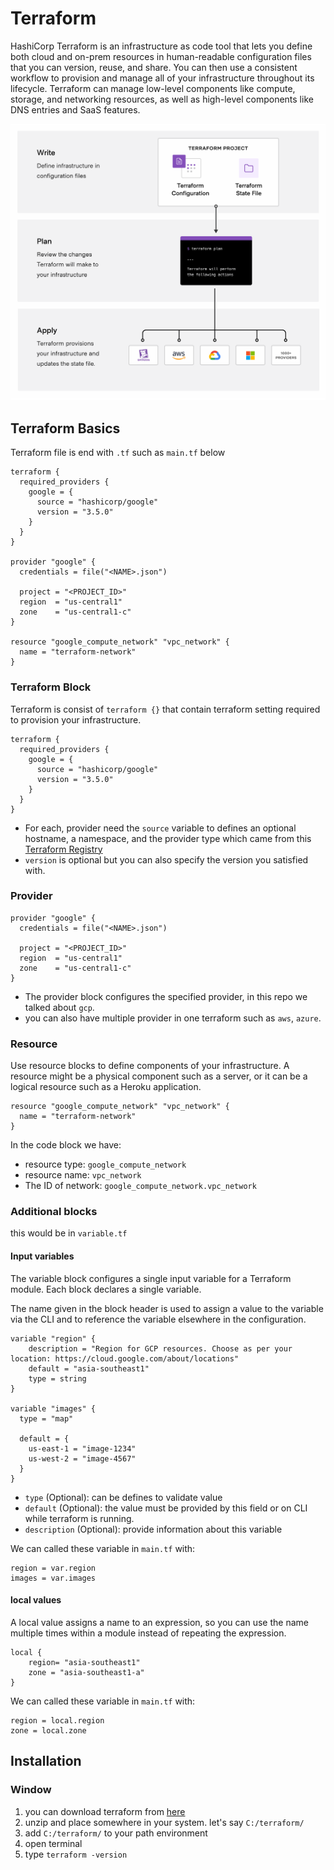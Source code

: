 # Terraform

HashiCorp Terraform is an infrastructure as code tool that lets you define both cloud and on-prem resources in human-readable configuration files that you can version, reuse, and share. You can then use a consistent workflow to provision and manage all of your infrastructure throughout its lifecycle. Terraform can manage low-level components like compute, storage, and networking resources, as well as high-level components like DNS entries and SaaS features.

![terraform workflow](/terraform_assets/terraform_assets.png)

## Terraform Basics

Terraform file is end with `.tf` such as `main.tf` below

```
terraform {
  required_providers {
    google = {
      source = "hashicorp/google"
      version = "3.5.0"
    }
  }
}

provider "google" {
  credentials = file("<NAME>.json")

  project = "<PROJECT_ID>"
  region  = "us-central1"
  zone    = "us-central1-c"
}

resource "google_compute_network" "vpc_network" {
  name = "terraform-network"
}
```

### Terraform Block

Terraform is consist of `terraform {}` that contain terraform setting required to provision your infrastructure.

```
terraform {
  required_providers {
    google = {
      source = "hashicorp/google"
      version = "3.5.0"
    }
  }
}
```

- For each, provider need the `source` variable to defines an optional hostname, a namespace, and the provider type which came from this [Terraform Registry](https://registry.terraform.io/) 
- `version` is optional but you can also specify the version you satisfied with.

### Provider

```
provider "google" {
  credentials = file("<NAME>.json")

  project = "<PROJECT_ID>"
  region  = "us-central1"
  zone    = "us-central1-c"
}
```

- The provider block configures the specified provider, in this repo we talked about `gcp`.
- you can also have multiple provider in one terraform such as `aws`, `azure`.

### Resource

Use resource blocks to define components of your infrastructure. A resource might be a physical component such as a server, or it can be a logical resource such as a Heroku application.

```
resource "google_compute_network" "vpc_network" {
  name = "terraform-network"
}
```

In the code block we have:
- resource type: `google_compute_network`
- resource name: `vpc_network`
- The ID of network: `google_compute_network.vpc_network`

### Additional blocks

this would be in `variable.tf`

#### Input variables

The variable block configures a single input variable for a Terraform module. Each block declares a single variable.

The name given in the block header is used to assign a value to the variable via the CLI and to reference the variable elsewhere in the configuration.

```
variable "region" {
    description = "Region for GCP resources. Choose as per your location: https://cloud.google.com/about/locations"
    default = "asia-southeast1"
    type = string
}

variable "images" {
  type = "map"

  default = {
    us-east-1 = "image-1234"
    us-west-2 = "image-4567"
  }
}
```
- `type` (Optional): can be defines to validate value
- `default` (Optional): the value must be provided by this field or on CLI while terraform is running.
- `description` (Optional): provide information about this variable

We can called these variable in `main.tf` with:

```
region = var.region
images = var.images
```


#### local values

A local value assigns a name to an expression, so you can use the name multiple times within a module instead of repeating the expression.

```
local {
    region= "asia-southeast1"
    zone = "asia-southeast1-a"
}
```
We can called these variable in `main.tf` with:

```
region = local.region
zone = local.zone
```

## Installation

### Window

1. you can download terraform from [here](https://www.terraform.io/downloads)
2. unzip and place somewhere in your system. let's say `C:/terraform/`
3. add `C:/terraform/` to your path environment
4. open terminal
5. type `terraform -version`